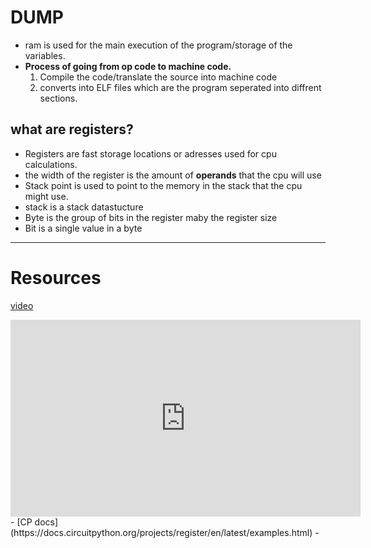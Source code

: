 # DUMP

- ram is used for the main execution of the program/storage of the variables.
- **Process of going from op code to machine code.**
	1. Compile the code/translate the source into machine code
	2. converts into ELF files which are the program seperated into diffrent sections.

## what are registers?
- Registers are fast storage locations or adresses used for cpu calculations.
- the width of the register is the amount of **operands** that the cpu will use
- Stack point is used to point to the memory in the stack that the cpu might use.
- stack is a stack datastucture 
- Byte is the group of bits in the register maby the register size 
- Bit is a single value in a byte



---

# Resources 
[video](https://youtu.be/hyIEUCIVhQQ?list=PLS_iNJJVTtiRV0DZRDcTHnvAuDrKGPN40)
<iframe width="560" height="315" src="https://www.youtube.com/embed/Vw7pzzdusWA?si=EX7leB7aLM9sV_21" title="YouTube video player" frameborder="0" allow="accelerometer; autoplay; clipboard-write; encrypted-media; gyroscope; picture-in-picture; web-share" allowfullscreen></iframe>
- [CP docs](https://docs.circuitpython.org/projects/register/en/latest/examples.html)
- 